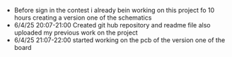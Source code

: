 <ul><li>Before sign in the contest i already bein working on this project fo 10 hours creating a version one of the schematics</li>
<li>6/4/25 20:07-21:00 Created git hub repository and  readme file also uploaded my previous work on the project  </li>
<li> 6/4/25 21:07-22:00 started working on the pcb of the version one of the board </li>
